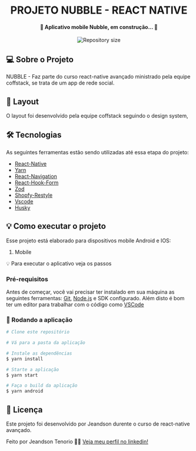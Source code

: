 <h1 align="center">
    PROJETO NUBBLE - REACT NATIVE
</h1>

<h4 align="center"> 
	🚧 Aplicativo mobile Nubble, em construção... 🚧
</h4>

<p align="center">
  <img alt="Repository size" src="https://img.shields.io/static/v1?label=Last%20commit&message=july&color=yellowgreen&style=for-the-badge&logo=Slack">
</p>

## 💻 Sobre o Projeto

NUBBLE - Faz parte do curso react-native avançado ministrado pela equipe coffstack, se trata de um app de rede social.


## 🎨 Layout

O layout foi desenvolvido pela equipe coffstack seguindo o design system, 


<!-- ### Mobile -->

<!-- <p align="center">
  <img alt="Barber" title="#Pikachu" src="https://raw.githubusercontent.com/jeandsontb/Project-Challenge-Pokemon/main/screen/Screenshot_20220107-215323_Expo%20Go.jpg" width="200px">

  <img alt="Barber" title="#Pikachu" src="https://raw.githubusercontent.com/jeandsontb/Project-Challenge-Pokemon/main/screen/Screenshot_20220107-215340_Expo%20Go.jpg" width="200px">

  <img alt="Barber" title="#Pikachu" src="https://raw.githubusercontent.com/jeandsontb/Project-Challenge-Pokemon/main/screen/Screenshot_20220107-215346_Expo%20Go.jpg" width="200px">

  <img alt="Barber" title="#Pikachu" src="https://raw.githubusercontent.com/jeandsontb/Project-Challenge-Pokemon/main/screen/Screenshot_20220107-215354_Expo%20Go.jpg" width="200px">
</p> -->

## 🛠 Tecnologias

As seguintes ferramentas estão sendo utilizadas até essa etapa do projeto:

- [React-Native][reactnative]
- [Yarn][yarn]
- [React-Navigation][navigation]
- [React-Hook-Form][reacthook]
- [Zod][zod]
- [Shopfy-Restyle][style]
- [Vscode][vscode]
- [Husky][husky]


## 💡 Como executar o projeto

Esse projeto está elaborado para dispositivos mobile Android e IOS:

1. Mobile 

💡 Para executar o aplicativo veja os passos

### Pré-requisitos

Antes de começar, você vai precisar ter instalado em sua máquina as seguintes ferramentas:
[Git](https://git-scm.com), [Node.js][nodejs] e SDK configurado. 
Além disto é bom ter um editor para trabalhar com o código como [VSCode][vscode]

### 🧭 Rodando a aplicação 

```bash
# Clone este repositório

# Vá para a pasta da aplicação 

# Instale as dependências
$ yarn install

# Starte a aplicação 
$ yarn start

# Faça o build da aplicação 
$ yarn android

```

## 📝 Licença

Este projeto foi desenvolvido por Jeandson durente o curso de react-native avançado.

Feito por Jeandson Tenorio 👋🏽 [Veja meu perfil no linkedin!](https://www.linkedin.com/in/jeandson/)

[nodejs]: https://nodejs.org/
[reactnative]: https://reactnative.dev/
[yarn]: https://yarnpkg.com/
[expo]:https://expo.dev/
[vscode]: https://code.visualstudio.com/
[navigation]:https://reactnavigation.org/
[axios]:https://axios-http.com/docs/intro
[reacthook]:https://www.react-hook-form.com/
[async]:https://react-native-async-storage.github.io/async-storage/docs/install/
[style]:https://shopify.github.io/restyle/
[zod]:https://zod.dev/
[husky]:https://typicode.github.io/husky/